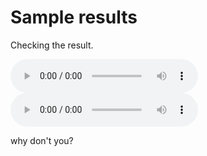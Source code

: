 # Sample results
Checking the result.

<audio controls="controls">
  <source type="audio/wav" src="audio/G2M_S1(three)"></source>
  <p>source.</p>
  <source type="audio/wav" src="audio/G2M_T1(three)"></source>
  <p>target.</p>
  <source type="audio/wav" src="audio/G2M_P1(three)"></source>
  <p>predict.</p>
</audio>

<audio controls="controls">
  <source type="audio/wav" src="audio/output_ckpt300_testset_0th_.wav"></source>  
  <p>hi2.</p>
</audio>

why don't you?
